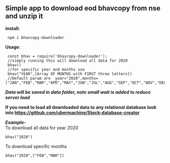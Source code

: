 ## Simple app to download eod bhavcopy from nse and unzip it  
  
**install:**  

     npm i bhavcopy-downloader

 
 **Usage**:
 
     const bhav = require('bhavcopy-downloader');
     //simply running this will download all data for 2020
     bhav()
     //for specific year and months use
     bhav("YEAR",[Array OF MONTHS with FIRST three letters])
     //Default param are  year="2020",months=["JAN","FEB","MAR","APR","MAY","JUN","JUL","AUG","SEP","OCT","NOV","DEC"]
       
***Data will be saved in data folder, note small wait is added to reduce server load***  

 ****If you need to load all downloaded data to any relational database look into https://github.com/ubermachine/Stock-database-creator****    
 

***Example-***  
To download all data for year 2020  

    bhav("2020")

To download specific months  
  

    bhav("2020",["FEB","MAR"])




